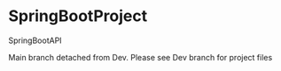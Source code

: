 # SpringBootProject
SpringBootAPI

Main branch detached from Dev. Please see Dev branch for project files
